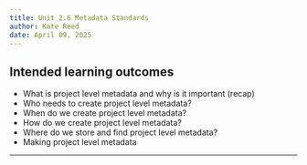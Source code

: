 ```yaml
---
title: Unit 2.6 Metadata Standards
author: Kate Reed
date: April 09, 2025
---
```


## Intended learning outcomes 

- What is project level metadata and why is it important (recap)
- Who needs to create project level metadata?
- When do we create project level metadata?
- How do we create project level metadata?
- Where do we store and find project level metadata?
- Making project level metadata

---

